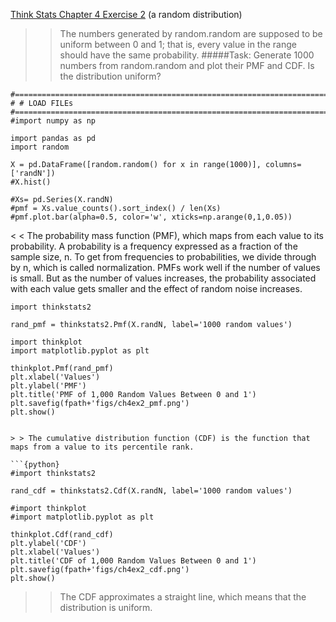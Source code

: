 [Think Stats Chapter 4 Exercise 2](http://greenteapress.com/thinkstats2/html/thinkstats2005.html#toc41) (a random distribution)

> > The numbers generated by random.random are supposed to be uniform between 0 and 1; that is, every value in the range should have the same probability.
> > #####Task: Generate 1000 numbers from random.random and plot their PMF and CDF. Is the distribution uniform?

```{python}
#==============================================================================
# # LOAD FILEs
#==============================================================================
#import numpy as np

import pandas as pd
import random

X = pd.DataFrame([random.random() for x in range(1000)], columns= ['randN'])
#X.hist()

#Xs= pd.Series(X.randN)
#pmf = Xs.value_counts().sort_index() / len(Xs)
#pmf.plot.bar(alpha=0.5, color='w', xticks=np.arange(0,1,0.05))

```

< < The probability mass function (PMF), which maps from each value to its probability. A probability is a frequency expressed as a fraction of the sample size, n. To get from frequencies to probabilities, we divide through by n, which is called normalization. PMFs work well if the number of values is small. But as the number of values increases, the probability associated with each value gets smaller and the effect of random noise increases.


```{python}
import thinkstats2

rand_pmf = thinkstats2.Pmf(X.randN, label='1000 random values')

import thinkplot
import matplotlib.pyplot as plt

thinkplot.Pmf(rand_pmf)
plt.xlabel('Values')
plt.ylabel('PMF')
plt.title('PMF of 1,000 Random Values Between 0 and 1')
plt.savefig(fpath+'figs/ch4ex2_pmf.png')
plt.show()


> > The cumulative distribution function (CDF) is the function that maps from a value to its percentile rank.

```{python}
#import thinkstats2

rand_cdf = thinkstats2.Cdf(X.randN, label='1000 random values')

#import thinkplot
#import matplotlib.pyplot as plt

thinkplot.Cdf(rand_cdf)
plt.ylabel('CDF')
plt.xlabel('Values')
plt.title('CDF of 1,000 Random Values Between 0 and 1')
plt.savefig(fpath+'figs/ch4ex2_cdf.png')
plt.show()

```

> >The CDF approximates a straight line, which means that the distribution is uniform.

